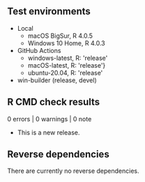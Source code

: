 ## Test environments
* Local
  * macOS BigSur, R 4.0.5
  * Windows 10 Home, R 4.0.3
* GitHub Actions 
  * windows-latest, R: 'release'
  * macOS-latest, R: 'release'}
  * ubuntu-20.04, R: 'release'
* win-builder (release, devel)

## R CMD check results

0 errors | 0 warnings | 0 note

* This is a new release.

## Reverse dependencies
There are currently no reverse dependencies.